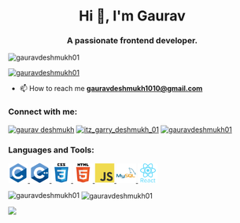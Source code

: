 <h1 align="center">Hi 👋, I'm Gaurav</h1>
<h3 align="center">A passionate frontend developer.</h3>

<p align="left"> <img src="https://komarev.com/ghpvc/?username=gauravdeshmukh01&label=Profile%20views&color=0e75b6&style=flat" alt="gauravdeshmukh01" /> </p>

<p align="left"> <a href="https://github.com/ryo-ma/github-profile-trophy"><img src="https://github-profile-trophy.vercel.app/?username=gauravdeshmukh01" alt="gauravdeshmukh01" /></a> </p>

- 📫 How to reach me **gauravdeshmukh1010@gmail.com**

<h3 align="left">Connect with me:</h3>
<p align="left">
<a href="https://www.linkedin.com/in/gauravdeshmukh01/" target="blank"><img align="center" src="https://raw.githubusercontent.com/rahuldkjain/github-profile-readme-generator/master/src/images/icons/Social/linked-in-alt.svg" alt="gaurav deshmukh" height="30" width="40" /></a>
<a href="https://instagram.com/itz_garry_deshmukh_01" target="blank"><img align="center" src="https://raw.githubusercontent.com/rahuldkjain/github-profile-readme-generator/master/src/images/icons/Social/instagram.svg" alt="itz_garry_deshmukh_01" height="30" width="40" /></a>
<a href="https://www.leetcode.com/gauravdeshmukh01" target="blank"><img align="center" src="https://raw.githubusercontent.com/rahuldkjain/github-profile-readme-generator/master/src/images/icons/Social/leet-code.svg" alt="gauravdeshmukh01" height="30" width="40" /></a>
</p>

<h3 align="left">Languages and Tools:</h3>
<p align="left"> 
    <a href="https://www.cprogramming.com/" target="_blank" rel="noreferrer"> 
        <img src="https://raw.githubusercontent.com/devicons/devicon/master/icons/c/c-original.svg" alt="c" width="40" height="40"/> 
    </a> 
    <a href="https://www.w3schools.com/cpp/" target="_blank" rel="noreferrer"> 
        <img src="https://raw.githubusercontent.com/devicons/devicon/master/icons/cplusplus/cplusplus-original.svg" alt="cplusplus" width="40" height="40"/> 
    </a> 
    <a href="https://www.w3schools.com/css/" target="_blank" rel="noreferrer"> 
        <img src="https://raw.githubusercontent.com/devicons/devicon/master/icons/css3/css3-original-wordmark.svg" alt="css3" width="40" height="40"/> 
    </a> 
    <a href="https://www.w3.org/html/" target="_blank" rel="noreferrer"> 
        <img src="https://raw.githubusercontent.com/devicons/devicon/master/icons/html5/html5-original-wordmark.svg" alt="html5" width="40" height="40"/> 
    </a> 
    <a href="https://developer.mozilla.org/en-US/docs/Web/JavaScript" target="_blank" rel="noreferrer"> 
        <img src="https://raw.githubusercontent.com/devicons/devicon/master/icons/javascript/javascript-original.svg" alt="javascript" width="40" height="40"/> 
    </a> 
    <a href="https://www.mysql.com/" target="_blank" rel="noreferrer"> 
        <img src="https://raw.githubusercontent.com/devicons/devicon/master/icons/mysql/mysql-original-wordmark.svg" alt="mysql" width="40" height="40"/> 
    </a> 
    <a href="https://reactjs.org/" target="_blank" rel="noreferrer"> 
        <img src="https://raw.githubusercontent.com/devicons/devicon/master/icons/react/react-original-wordmark.svg" alt="react" width="40" height="40"/> 
    </a> 
</p>

<p><img align="left" src="https://github-readme-stats.vercel.app/api/top-langs?username=gauravdeshmukh01&show_icons=true&locale=en&layout=compact" alt="gauravdeshmukh01" /></p>

<p>&nbsp;<img align="center" src="https://github-readme-stats.vercel.app/api?username=gauravdeshmukh01&show_icons=true&locale=en" alt="gauravdeshmukh01" /></p>

![](https://leetcard.jacoblin.cool/gauravdeshmukh01?ext=heatmap)
